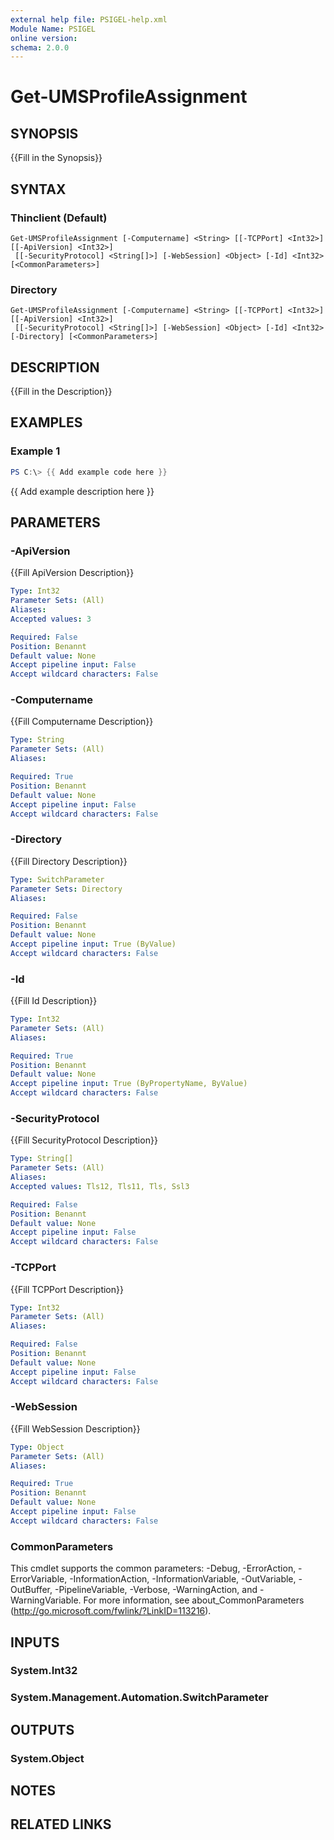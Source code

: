 ```yaml
---
external help file: PSIGEL-help.xml
Module Name: PSIGEL
online version:
schema: 2.0.0
---
```


# Get-UMSProfileAssignment

## SYNOPSIS
{{Fill in the Synopsis}}

## SYNTAX

### Thinclient (Default)
```
Get-UMSProfileAssignment [-Computername] <String> [[-TCPPort] <Int32>] [[-ApiVersion] <Int32>]
 [[-SecurityProtocol] <String[]>] [-WebSession] <Object> [-Id] <Int32> [<CommonParameters>]
```

### Directory
```
Get-UMSProfileAssignment [-Computername] <String> [[-TCPPort] <Int32>] [[-ApiVersion] <Int32>]
 [[-SecurityProtocol] <String[]>] [-WebSession] <Object> [-Id] <Int32> [-Directory] [<CommonParameters>]
```

## DESCRIPTION
{{Fill in the Description}}

## EXAMPLES

### Example 1
```powershell
PS C:\> {{ Add example code here }}
```

{{ Add example description here }}

## PARAMETERS

### -ApiVersion
{{Fill ApiVersion Description}}

```yaml
Type: Int32
Parameter Sets: (All)
Aliases:
Accepted values: 3

Required: False
Position: Benannt
Default value: None
Accept pipeline input: False
Accept wildcard characters: False
```

### -Computername
{{Fill Computername Description}}

```yaml
Type: String
Parameter Sets: (All)
Aliases:

Required: True
Position: Benannt
Default value: None
Accept pipeline input: False
Accept wildcard characters: False
```

### -Directory
{{Fill Directory Description}}

```yaml
Type: SwitchParameter
Parameter Sets: Directory
Aliases:

Required: False
Position: Benannt
Default value: None
Accept pipeline input: True (ByValue)
Accept wildcard characters: False
```

### -Id
{{Fill Id Description}}

```yaml
Type: Int32
Parameter Sets: (All)
Aliases:

Required: True
Position: Benannt
Default value: None
Accept pipeline input: True (ByPropertyName, ByValue)
Accept wildcard characters: False
```

### -SecurityProtocol
{{Fill SecurityProtocol Description}}

```yaml
Type: String[]
Parameter Sets: (All)
Aliases:
Accepted values: Tls12, Tls11, Tls, Ssl3

Required: False
Position: Benannt
Default value: None
Accept pipeline input: False
Accept wildcard characters: False
```

### -TCPPort
{{Fill TCPPort Description}}

```yaml
Type: Int32
Parameter Sets: (All)
Aliases:

Required: False
Position: Benannt
Default value: None
Accept pipeline input: False
Accept wildcard characters: False
```

### -WebSession
{{Fill WebSession Description}}

```yaml
Type: Object
Parameter Sets: (All)
Aliases:

Required: True
Position: Benannt
Default value: None
Accept pipeline input: False
Accept wildcard characters: False
```

### CommonParameters
This cmdlet supports the common parameters: -Debug, -ErrorAction, -ErrorVariable, -InformationAction, -InformationVariable, -OutVariable, -OutBuffer, -PipelineVariable, -Verbose, -WarningAction, and -WarningVariable.
For more information, see about_CommonParameters (http://go.microsoft.com/fwlink/?LinkID=113216).

## INPUTS

### System.Int32

### System.Management.Automation.SwitchParameter

## OUTPUTS

### System.Object
## NOTES

## RELATED LINKS
